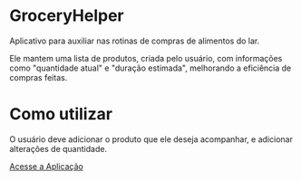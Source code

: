 # GroceryHelper
Aplicativo para auxiliar nas rotinas de compras de alimentos do lar.

Ele mantem uma lista de produtos, criada pelo usuário, com informações como "quantidade atual" e "duração estimada", melhorando a eficiência de compras feitas.

# Como utilizar
O usuário deve adicionar o produto que ele deseja acompanhar, e adicionar alterações de quantidade.

[Acesse a Aplicação](https://groceryhelper.mybluemix.net/)
